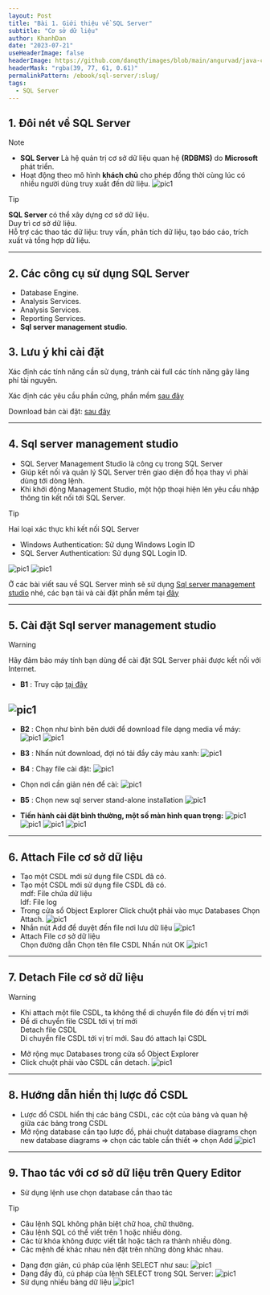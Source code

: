 ```yaml
---
layout: Post
title: "Bài 1. Giới thiệu về SQL Server"
subtitle: "Cơ sở dữ liệu"
author: KhanhDan
date: "2023-07-21"
useHeaderImage: false
headerImage: https://github.com/danqth/images/blob/main/angurvad/java-core/session1/banner.png?raw=true
headerMask: "rgba(39, 77, 61, 0.61)"
permalinkPattern: /ebook/sql-server/:slug/
tags:
  - SQL Server
---
```


<!-- Nội dung: 
- Tổng quan về SQL Server.
- SQL SERVER MANAGEMENT STUDIO. -->

<!-- more -->

## 1. Đôi nét về SQL Server

> [!NOTE]
> - **SQL Server** Là hệ quản trị cơ sở dữ liệu quan hệ **(RDBMS)** do **Microsoft** phát triển.
> - Hoạt động theo mô hình **khách chủ** cho phép đồng thời cùng lúc có nhiều người dùng truy xuất đến dữ liệu.
> ![pic1](https://github.com/danqth/images/blob/main/angurvad/sql-server/session_1/Hinh_1.jpg?raw=true)


> [!TIP]
> **SQL Server** có thể xây dựng cơ sở dữ liệu. <br>
> Duy trì cơ sở dữ liệu. <br>
> Hỗ trợ các thao tác dữ liệu: truy vấn, phân tích dữ liệu, tạo báo cáo, trích xuất và tổng hợp dữ liệu.


---

## 2. Các công cụ sử dụng SQL Server

- Database Engine.
- Analysis Services.
- Analysis Services.
- Reporting Services.
- **Sql server management studio**.

## 3. Lưu ý khi cài đặt 

Xác định các tính năng cần sử dụng, tránh cài full các tính năng gây lãng phí tài nguyên.

Xác định các yêu cầu phần cứng, phần mềm [sau đây](https://learn.microsoft.com/en-us/sql/sql-server/install/hardware-and-software-requirements-for-installing-sql-server?view=sql-server-2017)

Download bản cài đặt: [sau đây](https://www.microsoft.com/en-us/sql-server/sql-server-downloads)

---

## 4. Sql server management studio
- SQL Server Management Studio là công cụ trong SQL Server
- Giúp kết nối và quản lý SQL Server trên giao diện đồ họa thay vì phải dùng tới dòng lệnh.
- Khi khởi động Management Studio, một hộp thoại hiện lên yêu cầu nhập thông tin kết nối tới SQL Server.

> [!TIP]
> Hai loại xác thực khi kết nối SQL Server  
> - Windows Authentication: Sử dụng Windows Login ID  
> - SQL Server Authentication: Sử dụng SQL Login ID.


![pic1](https://github.com/danqth/images/blob/main/angurvad/sql-server/session_1/Hinh_2.png?raw=true)
![pic1](https://github.com/danqth/images/blob/main/angurvad/sql-server/session_1/Hinh_3.png?raw=true)

Ở các bài viết sau về SQL Server mình sẽ sử dụng [Sql server management studio](https://learn.microsoft.com/en-us/sql/ssms/download-sql-server-management-studio-ssms?view=sql-server-ver16) nhé, các bạn tải và cài đặt phần mềm tại [đây](https://www.microsoft.com/en-us/sql-server/sql-server-downloads)

---

## 5. Cài đặt Sql server management studio

> [!WARNING]
> Hãy đảm bảo máy tính bạn dùng để cài đặt SQL Server phải được kết nối với Internet.


- **B1** : Truy cập [tại đây](https://www.microsoft.com/en-us/sql-server/sql-server-downloads)

![pic1](https://github.com/danqth/images/blob/main/angurvad/sql-server/session_1/Hinh_4.png?raw=true)
---

- **B2** : Chọn như bình bên dưới để download file dạng media về máy:
![pic1](https://github.com/danqth/images/blob/main/angurvad/sql-server/session_1/Hinh_5.png?raw=true)
![pic1](https://github.com/danqth/images/blob/main/angurvad/sql-server/session_1/Hinh_6.png?raw=true)

- **B3** : Nhấn nút đownload, đợi nó tải đầy cây màu xanh:
![pic1](https://github.com/danqth/images/blob/main/angurvad/sql-server/session_1/Hinh_7.png?raw=true)

- **B4** : Chạy file cài đặt:
![pic1](https://github.com/danqth/images/blob/main/angurvad/sql-server/session_1/Hinh_8.png?raw=true)

- Chọn nơi cần giản nén để cài:
![pic1](https://github.com/danqth/images/blob/main/angurvad/sql-server/session_1/Hinh_9.png?raw=true)

- **B5** : Chọn new sql server stand-alone installation
![pic1](https://github.com/danqth/images/blob/main/angurvad/sql-server/session_1/Hinh_10.png?raw=true)

- **Tiến hành cài đặt bình thường, một số màn hình quan trọng:**
![pic1](https://github.com/danqth/images/blob/main/angurvad/sql-server/session_1/Hinh_11.png?raw=true)
![pic1](https://github.com/danqth/images/blob/main/angurvad/sql-server/session_1/Hinh_12.png?raw=true)
![pic1](https://github.com/danqth/images/blob/main/angurvad/sql-server/session_1/Hinh_13.png?raw=true)
![pic1](https://github.com/danqth/images/blob/main/angurvad/sql-server/session_1/Hinh_14.png?raw=true)
---


## 6. Attach File cơ sở dữ liệu

- Tạo một CSDL mới sử dụng file CSDL đã có.
- Tạo một CSDL mới sử dụng file CSDL đã có. <br>
 mdf: File chứa dữ liệu <br>
 ldf: File log
- Trong cửa sổ Object Explorer Click chuột phải vào mục Databases Chọn Attach.
![pic1](https://github.com/danqth/images/blob/main/angurvad/sql-server/session_1/Hinh_15.png?raw=true)
- Nhắn nút Add để duyệt đến file nơi lưu dữ liệu
![pic1](https://github.com/danqth/images/blob/main/angurvad/sql-server/session_1/Hinh_16.png?raw=true)
- Attach File cơ sở dữ liệu <br>
Chọn đường dẫn
Chọn tên file CSDL
Nhấn nút OK
![pic1](https://github.com/danqth/images/blob/main/angurvad/sql-server/session_1/Hinh_17.png?raw=true)

---

## 7. Detach File cơ sở dữ liệu

> [!WARNING]
> - Khi attach một file CSDL, ta không thể di chuyển file đó đến vị trí mới  
> - Để di chuyển file CSDL tới vị trí mới  
> Detach file CSDL  
> Di chuyển file CSDL tới vị trí mới. Sau đó attach lại CSDL


- Mở rộng mục Databases trong cửa sổ Object Explorer
- Click chuột phải vào CSDL cần detach.
![pic1](https://github.com/danqth/images/blob/main/angurvad/sql-server/session_1/Hinh_18.png?raw=true)

---

## 8. Hướng dẫn hiển thị lược đồ CSDL

- Lược đồ CSDL hiển thị các bảng CSDL, các cột của bảng và quan hệ giữa các bảng trong CSDL
- Mở rộng database cần tạo lược đồ, phải chuột database
diagrams chọn new database diagrams => chọn các table cần
thiết => chọn Add
![pic1](https://github.com/danqth/images/blob/main/angurvad/sql-server/session_1/Hinh_19.png?raw=true)
---

## 9. Thao tác với cơ sở dữ liệu trên Query Editor

- Sử dụng lệnh use chọn database cần thao tác

> [!TIP]
> - Câu lệnh SQL không phân biệt chữ hoa, chữ thường.  
> - Câu lệnh SQL có thể viết trên 1 hoặc nhiều dòng.  
> - Các từ khóa không được viết tắt hoặc tách ra thành nhiều dòng.  
> - Các mệnh đề khác nhau nên đặt trên những dòng khác nhau.


- Dạng đơn giản, cú pháp của lệnh SELECT như sau:
![pic1](https://github.com/danqth/images/blob/main/angurvad/sql-server/session_1/Hinh_20.png?raw=true)
- Dạng đầy đủ, cú pháp của lệnh SELECT trong SQL Server:
![pic1](https://github.com/danqth/images/blob/main/angurvad/sql-server/session_1/Hinh_21.png?raw=true)
- Sử dụng nhiều bảng dữ liệu
![pic1](https://github.com/danqth/images/blob/main/angurvad/sql-server/session_1/Hinh_22.png?raw=true)
